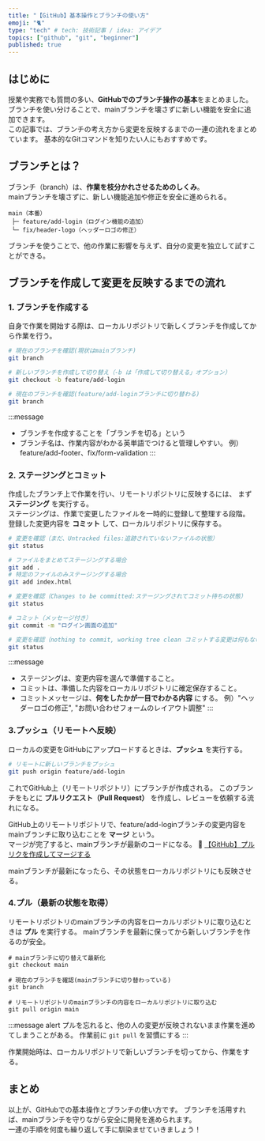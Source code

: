 ```yaml
---
title: "【GitHub】基本操作とブランチの使い方"
emoji: "🐈"
type: "tech" # tech: 技術記事 / idea: アイデア
topics: ["github", "git", "beginner"]
published: true
---
```

## はじめに
授業や実務でも質問の多い、**GitHubでのブランチ操作の基本**をまとめました。 
ブランチを使い分けることで、mainブランチを壊さずに新しい機能を安全に追加できます。  
この記事では、ブランチの考え方から変更を反映するまでの一連の流れをまとめています。
基本的なGitコマンドを知りたい人にもおすすめです。

## ブランチとは？
ブランチ（branch）は、**作業を枝分かれさせるためのしくみ**。  
mainブランチを壊さずに、新しい機能追加や修正を安全に進められる。
```
main（本番）
 ├─ feature/add-login（ログイン機能の追加）
 └─ fix/header-logo（ヘッダーロゴの修正）
```
ブランチを使うことで、他の作業に影響を与えず、自分の変更を独立して試すことができる。



## ブランチを作成して変更を反映するまでの流れ

### 1. ブランチを作成する
自身で作業を開始する際は、ローカルリポジトリで新しくブランチを作成してから作業を行う。
```bash
# 現在のブランチを確認(現状はmainブランチ)
git branch

# 新しいブランチを作成して切り替え（-b は「作成して切り替える」オプション）
git checkout -b feature/add-login

# 現在のブランチを確認(feature/add-loginブランチに切り替わる)
git branch
```
:::message
- ブランチを作成することを「ブランチを切る」という
- ブランチ名は、作業内容がわかる英単語でつけると管理しやすい。
例）feature/add-footer、fix/form-validation
:::

### 2. ステージングとコミット
作成したブランチ上で作業を行い、リモートリポジトリに反映するには、
まず **ステージング** を実行する。  
ステージングは、作業で変更したファイルを一時的に登録して整理する段階。  
登録した変更内容を **コミット** して、ローカルリポジトリに保存する。

```bash
# 変更を確認（まだ、Untracked files:追跡されていないファイルの状態）
git status

# ファイルをまとめてステージングする場合
git add .
# 特定のファイルのみステージングする場合
git add index.html

# 変更を確認（Changes to be committed:ステージングされてコミット待ちの状態）
git status

# コミット（メッセージ付き）
git commit -m "ログイン画面の追加"

# 変更を確認（nothing to commit, working tree clean コミットする変更は何もない状態）
git status
```
:::message
- ステージングは、変更内容を選んで準備すること。
- コミットは、準備した内容をローカルリポジトリに確定保存すること。
- コミットメッセージは、**何をしたかが一目でわかる内容** にする。
例）"ヘッダーロゴの修正", "お問い合わせフォームのレイアウト調整"
:::

### 3.プッシュ（リモートへ反映）

ローカルの変更をGitHubにアップロードするときは、**プッシュ** を実行する。
```bash
# リモートに新しいブランチをプッシュ
git push origin feature/add-login
```
これでGitHub上（リモートリポジトリ）にブランチが作成される。
このブランチをもとに **プルリクエスト（Pull Request）** を作成し、レビューを依頼する流れになる。

GitHub上のリモートリポジトリで、feature/add-loginブランチの変更内容をmainブランチに取り込むことを **マージ** という。  
マージが完了すると、mainブランチが最新のコードになる。
📘 [【GitHub】プルリクを作成してマージする](https://zenn.dev/divsawa/articles/20251010-2_teaching-github-merge)

mainブランチが最新になったら、その状態をローカルリポジトリにも反映させる。

### 4.プル（最新の状態を取得）

リモートリポジトリのmainブランチの内容をローカルリポジトリに取り込むときは **プル** を実行する。
mainブランチを最新に保ってから新しいブランチを作るのが安全。
```
# mainブランチに切り替えて最新化
git checkout main

# 現在のブランチを確認(mainブランチに切り替わっている)
git branch

# リモートリポジトリのmainブランチの内容をローカルリポジトリに取り込む
git pull origin main
```

:::message alert
プルを忘れると、他の人の変更が反映されないまま作業を進めてしまうことがある。
作業前に `git pull` を習慣にする
:::

作業開始時は、ローカルリポジトリで新しいブランチを切ってから、作業をする。

## まとめ
以上が、GitHubでの基本操作とブランチの使い方です。
ブランチを活用すれば、mainブランチを守りながら安全に開発を進められます。  
一連の手順を何度も繰り返して手に馴染ませていきましょう！